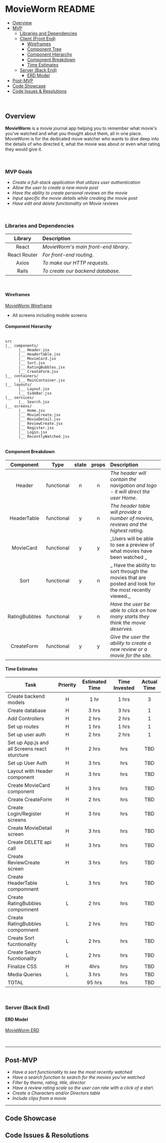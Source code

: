 # MovieWorm README <!-- omit in toc -->

- [Overview](#overview)
- [MVP](#mvp)
  - [Libraries and Dependencies](#libraries-and-dependencies)
  - [Client (Front End)](#client-front-end)
    - [Wireframes](#wireframes)
    - [Component Tree](#component-tree)
    - [Component Hierarchy](#component-hierarchy)
    - [Component Breakdown](#component-breakdown)
    - [Time Estimates](#time-estimates)
  - [Server (Back End)](#server-back-end)
    - [ERD Model](#erd-model)
- [Post-MVP](#post-mvp)
- [Code Showcase](#code-showcase)
- [Code Issues & Resolutions](#code-issues--resolutions)

<br>

## Overview

**MovieWorm** is a movie journal app helping you to remember what movie's you've watched and what you thought about them, all in one place. MovieWorm is for the dedicated move watcher who wants to dive deep into the details of who directed it, what the movie was about or even what rating they would give it.

<br>

### MVP Goals

- _Create a full-stack application that utilizes user authentication_
- _Allow the user to create a new movie post_
- _Have the ability to create personal reviews on the movie_
- _Input specific the movie details while creating the movie post_
- _Have edit and delete functionality on Movie reviews_


<br>

### Libraries and Dependencies

|     Library      | Description                                |
| :--------------: | :----------------------------------------- |
|      React       | _MovieWorm's main front-end library._ |
|   React Router   | _For front-end routing._ |
| Axios | _To make our HTTP requests._ |
|     Rails      | _To create our backend database._ |

<br>



#### Wireframes


[MovieWorm Wireframe](https://whimsical.com/TUUUjNk77JVdvP9s5prHdG)

- All screens including mobile screens



#### Component Hierarchy 

``` structure

src
|__ components/
      |__ Header.jsx
      |__ HeaderTable.jsx 
      |__ MovieCard.jsx
      |__ Sort.jsx 
      |__ RatingBubbles.jsx 
      |__ CreateForm.jsx  
|__ containers/
      |__ MainContainer.jsx
|__ layouts/
      |__ Layout.jsx
      |__ SideBar.jsx
|__ services/
      |__ Search.jsx
|__ screens/
      |__ Home.jsx 
      |__ MovieCreate.jsx
      |__ MovieDetail.jsx
      |__ ReviewCreate.jsx
      |__ Register.jsx
      |__ Login.jsx
      |__ RecentlyWatched.jsx
      

```

#### Component Breakdown
 

|  Component   |    Type    | state | props | Description                                                      |
| :----------: | :--------: | :---: | :---: | :--------------------------------------------------------------- |
|    Header    | functional |   n   |   n   | _The header will contain the navigation and logo - it will direct the user Home._               |
|  HeaderTable  | functional |   y   |   n   | _The header table will provide a number of movies, reviews and the highest rating._       |
|   MovieCard    |   functional    |   y   |   y   | _Users will be able to see a preview of what movies have been watched  _      |
| Sort | functional |   y   |   n   | _ Have the ability to sort through the movies that are posted and look for the most recently viewed._                 |
|    RatingBubbles    | functional |   y   |   n   | _Have the user be able to click on how many starts they think the movie deserves._ |
|    CreateForm    | functional |   y   |   y   | _Give the user the ability to create a new review or a movie for the site._ |


#### Time Estimates



| Task                | Priority | Estimated Time | Time Invested | Actual Time |
| ------------------- | :------: | :------------: | :-----------: | :---------: |
| Create backend models    |    H     |     1 hr      |   1   hrs     |   3     |
| Create database |    H     |     3 hrs      |     3 hrs     |     1     |
| Add Controllers    |    H     |     2 hrs      |   2   hrs     |    1    |
| Set up routes |    H     |     1 hrs      |   1   hrs     |     1     |
| Set up user auth    |    H     |     2 hrs      |   2   hrs     |    1    |
| Set up App.js and all Screens react sturcture  |    H     |     2 hrs      |      hrs     |    TBD    |
| Set up User Auth |    H     |     3 hrs      |      hrs     |     TBD     |
| Layout with Header component|    H     |     3 hrs      |      hrs     |     TBD     |
| Create MovieCard component |    H     |     3 hrs      |      hrs     |     TBD     |
| Create CreateForm |    H     |     2 hrs      |      hrs     |     TBD     |
| Create Login/Register screens |    H     |     3 hrs      |      hrs     |     TBD     |
| Create MovieDetail screen |    H     |     3 hrs      |      hrs     |     TBD     |
| Create DELETE api call |    H     |     3 hrs      |      hrs     |     TBD     |
| Create ReviewCreate screen |    H     |     3 hrs      |      hrs     |     TBD     |
| Create HeaderTable compomnent |    L     |     3 hrs      |      hrs     |     TBD     |
| Create RatingBubbles compomnent |    L     |     2 hrs      |      hrs     |     TBD     |
| Create RatingBubbles compomnent |    L     |     2 hrs      |      hrs     |     TBD     |
| Create Sort fucntionality |    L     |     2 hrs      |      hrs     |     TBD     |
| Create Search fucntionality |    L     |     2 hrs      |      hrs     |     TBD     |
| Finalize CSS |    H     |     4hrs      |      hrs     |     TBD     |
| Media Queries |    L     |     3 hrs      |      hrs     |     TBD     |
| TOTAL               |          |     95 hrs      |      hrs     |     TBD     |

<br>

### Server (Back End)

#### ERD Model

[MovieWorm ERD](https://drive.google.com/file/d/1ny6sIjF1ULhZpsQpueeE4BXVt89Frp35/view?usp=sharing)


<br>

***

## Post-MVP

- _Have a sort functionality to see the most recently watched_
- _Have a search function to search for the movies you've watched_
- _Filter by theme, rating, title, director_
- _Have a review rating scale so the user can rate with a click of a star_\
- _Create a Characters and/or Directors table_
- _Include clips from a movie_

***

## Code Showcase


## Code Issues & Resolutions
